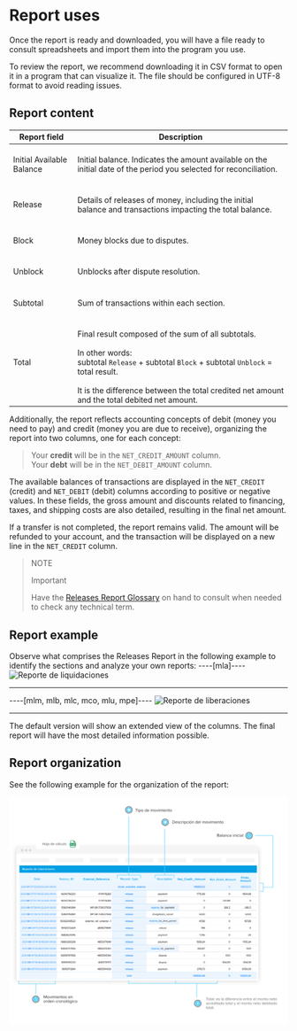 # Report uses

Once the report is ready and downloaded, you will have a file ready to consult spreadsheets and import them into the program you use.

To review the report, we recommend downloading it in CSV format to open it in a program that can visualize it. The file should be configured in UTF-8 format to avoid reading issues.

## Report content

| Report field | Description |
| --- | --- |
| Initial Available Balance |<br/> Initial balance. Indicates the amount available on the initial date of the period you selected for reconciliation. <br/><br/>|
| Release |<br/>Details of releases of money, including the initial balance and transactions impacting the total balance. <br/><br/> |
| Block | <br/>Money blocks due to disputes.<br/><br/> |
| Unblock |<br/> Unblocks after dispute resolution.<br/><br/>|
| Subtotal | <br/>Sum of transactions within each section.<br/><br/>|
| Total| <br/> Final result composed of the sum of all subtotals. <br/><br/>In other words:<br/> subtotal `Release` + subtotal `Block` + subtotal `Unblock` = total result. <br/><br/>It is the difference between the total credited net amount and the total debited net amount. |

Additionally, the report reflects accounting concepts of debit (money you need to pay) and credit (money you are due to receive), organizing the report into two columns, one for each concept:

> Your **credit** will be in the `NET_CREDIT_AMOUNT` column.
><br>
> Your **debt** will be in the `NET_DEBIT_AMOUNT` column.

The available balances of transactions are displayed in the `NET_CREDIT` (credit) and `NET_DEBIT` (debit) columns according to positive or negative values. In these fields, the gross amount and discounts related to financing, taxes, and shipping costs are also detailed, resulting in the final net amount.

If a transfer is not completed, the report remains valid. The amount will be refunded to your account, and the transaction will be displayed on a new line in the `NET_CREDIT` column.

> NOTE
>
> Important
>
> Have the [Releases Report Glossary](https://www.mercadopago.com.br/developers/en/guides/additional-content/reports/released-money/glossary) on hand to consult when needed to check any technical term.

## Report example

Observe what comprises the Releases Report in the following example to identify the sections and analyze your own reports:
----[mla]----
![Reporte de liquidaciones](/images/manage-account/reports/example-release-es.jpg)

------------
----[mlm, mlb, mlc, mco, mlu, mpe]----
![Reporte de liberaciones](/images/manage-account/reports/example-release-es.jpg)

------------
The default version will show an extended view of the columns. The final report will have the most detailed information possible.

## Report organization

See the following example for the organization of the report:

![Reporte de Dinero retirado Ejemplos Mercado Pago](/images/manage-account/reports/example-nledger-es.jpg) 